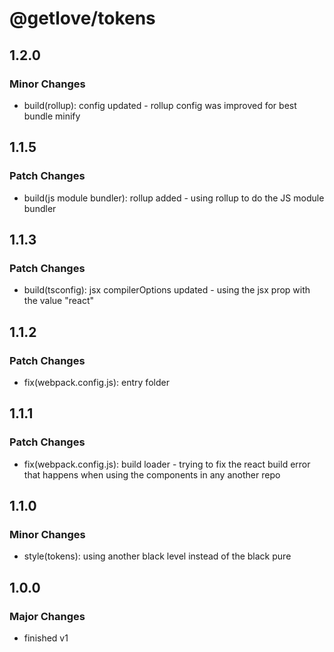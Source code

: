 # @getlove/tokens

## 1.2.0

### Minor Changes

- build(rollup): config updated - rollup config was improved for best bundle
  minify

## 1.1.5

### Patch Changes

- build(js module bundler): rollup added - using rollup to do the JS module
  bundler

## 1.1.3

### Patch Changes

- build(tsconfig): jsx compilerOptions updated - using the jsx prop with the
  value "react"

## 1.1.2

### Patch Changes

- fix(webpack.config.js): entry folder

## 1.1.1

### Patch Changes

- fix(webpack.config.js): build loader - trying to fix the react build error
  that happens when using the components in any another repo

## 1.1.0

### Minor Changes

- style(tokens): using another black level instead of the black pure

## 1.0.0

### Major Changes

- finished v1
